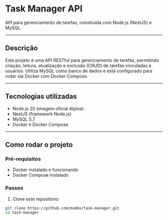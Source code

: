 # Task Manager API

API para gerenciamento de tarefas, construída com Node.js (NestJS) e MySQL.

---

## Descrição

Este projeto é uma API RESTful para gerenciamento de tarefas, permitindo criação, leitura, atualização e exclusão (CRUD) de tarefas vinculadas a usuários. Utiliza MySQL como banco de dados e está configurado para rodar via Docker com Docker Compose.

---

## Tecnologias utilizadas

- Node.js 20 (imagem oficial Alpine)
- NestJS (framework Node.js)
- MySQL 5.7
- Docker e Docker Compose

---

## Como rodar o projeto

### Pré-requisitos

- Docker instalado e funcionando
- Docker Compose instalado

### Passos

1. Clone este repositório:

```bash
git clone https://github.com/mumbx/task-manager.git
cd task-manager
